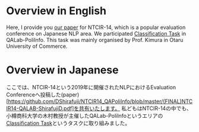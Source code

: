 # Overview in English

Here, I provide you [our paper](https://github.com/DShirafuji/NTCIR14_QAPoliInfo/blob/master/(FINAL)NTCIR14-QALAB-ShirafujiD.pdf) for NTCIR-14, which is a popular evaluation conference on Japanese NLP area.
We participated [Classification Task](https://poliinfo.github.io) in QALab-PoliInfo.
This task was mainly organised by Prof. Kimura in Otaru University of Commerce.


# Overview in Japanese
ここでは、NTCIR-14という2019年に開催されたNLPにおけるEvaluation Conferenceへ投稿した(paper)[https://github.com/DShirafuji/NTCIR14_QAPoliInfo/blob/master/(FINAL)NTCIR14-QALAB-ShirafujiD.pdf]を共有いたします。
私どもはNTCIR-14の中でも、小樽商科大学の木村教授が主催したQALab-PoliInfoというエリアの[Classification Task](https://poliinfo.github.io)というタスクに取り組みました。
